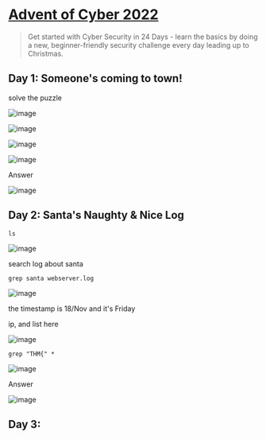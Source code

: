 # [Advent of Cyber 2022](https://tryhackme.com/room/adventofcyber4)

> Get started with Cyber Security in 24 Days - learn the basics by doing a new, beginner-friendly security challenge every day leading up to Christmas.

## Day 1: Someone's coming to town!

solve the puzzle

![image](https://user-images.githubusercontent.com/90561566/205416280-c63d70b8-36bb-44b1-bb81-da0a657897bd.png)

![image](https://user-images.githubusercontent.com/90561566/205416300-af226a24-8f77-4dec-89ba-cfbeb574b5a6.png)

![image](https://user-images.githubusercontent.com/90561566/205416313-faf9d4c0-c1f9-46a8-bd2a-a2da680e5858.png)

![image](https://user-images.githubusercontent.com/90561566/205416322-5402f760-6109-490f-b5a3-0473ba556426.png)

Answer

![image](https://user-images.githubusercontent.com/90561566/205416343-be501ada-0346-4f21-8910-7ea6341d99bf.png)

## Day 2: Santa's Naughty & Nice Log

```
ls
```

![image](https://user-images.githubusercontent.com/90561566/205416597-d2a1b63d-5e69-4478-a8b8-1b76ab9b6b11.png)

search log about santa

```
grep santa webserver.log
```

![image](https://user-images.githubusercontent.com/90561566/205427490-3867393d-72f1-4073-b528-b00f972c5b80.png)

the timestamp is 18/Nov and it's Friday

ip, and list here

![image](https://user-images.githubusercontent.com/90561566/205427623-0ec8d09d-6fb4-4eca-9eb0-34c61c1989c1.png)

```
grep "THM{" *
```

![image](https://user-images.githubusercontent.com/90561566/205427736-079208b8-495f-4e1a-af42-406df1d91714.png)

Answer

![image](https://user-images.githubusercontent.com/90561566/205427785-1ef4c4fd-1d8e-4c33-afed-7f8270198dff.png)

## Day 3: 















